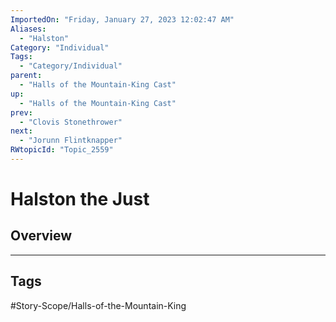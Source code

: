 ```yaml
---
ImportedOn: "Friday, January 27, 2023 12:02:47 AM"
Aliases:
  - "Halston"
Category: "Individual"
Tags:
  - "Category/Individual"
parent:
  - "Halls of the Mountain-King Cast"
up:
  - "Halls of the Mountain-King Cast"
prev:
  - "Clovis Stonethrower"
next:
  - "Jorunn Flintknapper"
RWtopicId: "Topic_2559"
---
```

# Halston the Just
## Overview

---
## Tags
#Story-Scope/Halls-of-the-Mountain-King

